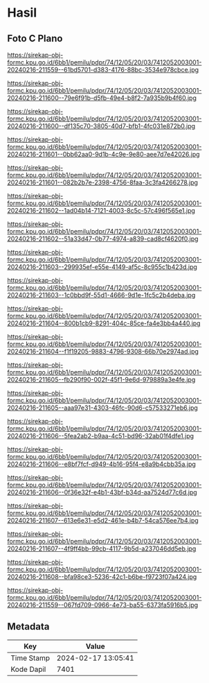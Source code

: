 # Hasil

## Foto C Plano

https://sirekap-obj-formc.kpu.go.id/6bb1/pemilu/pdpr/74/12/05/20/03/7412052003001-20240216-211559--61bd5701-d383-4176-88bc-3534e978cbce.jpg

https://sirekap-obj-formc.kpu.go.id/6bb1/pemilu/pdpr/74/12/05/20/03/7412052003001-20240216-211600--79e6f91b-d5fb-49e4-b8f2-7a935b9b4f60.jpg

https://sirekap-obj-formc.kpu.go.id/6bb1/pemilu/pdpr/74/12/05/20/03/7412052003001-20240216-211600--df135c70-3805-40d7-bfb1-4fc031e872b0.jpg

https://sirekap-obj-formc.kpu.go.id/6bb1/pemilu/pdpr/74/12/05/20/03/7412052003001-20240216-211601--0bb62aa0-9d1b-4c9e-9e80-aee7d7e42026.jpg

https://sirekap-obj-formc.kpu.go.id/6bb1/pemilu/pdpr/74/12/05/20/03/7412052003001-20240216-211601--082b2b7e-2398-4756-8faa-3c3fa4266278.jpg

https://sirekap-obj-formc.kpu.go.id/6bb1/pemilu/pdpr/74/12/05/20/03/7412052003001-20240216-211602--1ad04b14-7121-4003-8c5c-57c496f565e1.jpg

https://sirekap-obj-formc.kpu.go.id/6bb1/pemilu/pdpr/74/12/05/20/03/7412052003001-20240216-211602--51a33d47-0b77-4974-a839-cad8cf4620f0.jpg

https://sirekap-obj-formc.kpu.go.id/6bb1/pemilu/pdpr/74/12/05/20/03/7412052003001-20240216-211603--299935ef-e55e-4149-af5c-8c955c1b423d.jpg

https://sirekap-obj-formc.kpu.go.id/6bb1/pemilu/pdpr/74/12/05/20/03/7412052003001-20240216-211603--1c0bbd9f-55d1-4666-9d1e-1fc5c2b4deba.jpg

https://sirekap-obj-formc.kpu.go.id/6bb1/pemilu/pdpr/74/12/05/20/03/7412052003001-20240216-211604--800b1cb9-8291-404c-85ce-fa4e3bb4a440.jpg

https://sirekap-obj-formc.kpu.go.id/6bb1/pemilu/pdpr/74/12/05/20/03/7412052003001-20240216-211604--f1f19205-9883-4796-9308-66b70e2974ad.jpg

https://sirekap-obj-formc.kpu.go.id/6bb1/pemilu/pdpr/74/12/05/20/03/7412052003001-20240216-211605--fb290f90-002f-45f1-9e6d-979889a3e4fe.jpg

https://sirekap-obj-formc.kpu.go.id/6bb1/pemilu/pdpr/74/12/05/20/03/7412052003001-20240216-211605--aaa97e31-4303-46fc-90d6-c57533271eb6.jpg

https://sirekap-obj-formc.kpu.go.id/6bb1/pemilu/pdpr/74/12/05/20/03/7412052003001-20240216-211606--5fea2ab2-b9aa-4c51-bd96-32ab01f4dfe1.jpg

https://sirekap-obj-formc.kpu.go.id/6bb1/pemilu/pdpr/74/12/05/20/03/7412052003001-20240216-211606--e8bf7fcf-d949-4b16-95f4-e8a9b4cbb35a.jpg

https://sirekap-obj-formc.kpu.go.id/6bb1/pemilu/pdpr/74/12/05/20/03/7412052003001-20240216-211606--0f36e32f-e4b1-43bf-b34d-aa7524d77c6d.jpg

https://sirekap-obj-formc.kpu.go.id/6bb1/pemilu/pdpr/74/12/05/20/03/7412052003001-20240216-211607--613e6e31-e5d2-461e-b4b7-54ca576ee7b4.jpg

https://sirekap-obj-formc.kpu.go.id/6bb1/pemilu/pdpr/74/12/05/20/03/7412052003001-20240216-211607--4f9ff4bb-99cb-4117-9b5d-a237046dd5eb.jpg

https://sirekap-obj-formc.kpu.go.id/6bb1/pemilu/pdpr/74/12/05/20/03/7412052003001-20240216-211608--bfa98ce3-5236-42c1-b6be-f9723f07a424.jpg

https://sirekap-obj-formc.kpu.go.id/6bb1/pemilu/pdpr/74/12/05/20/03/7412052003001-20240216-211559--067fd709-0966-4e73-ba55-6373fa5916b5.jpg


## Metadata

| Key        | Value               |
| ---------- | ------------------- |
| Time Stamp | 2024-02-17 13:05:41 |
| Kode Dapil | 7401                |




